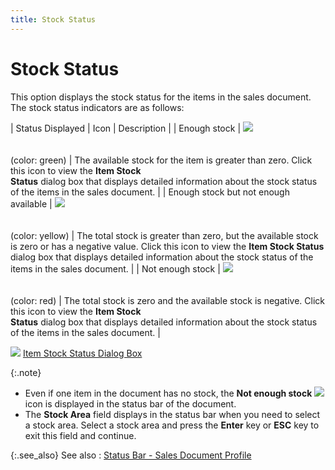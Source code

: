 ```yaml
---
title: Stock Status
---
```


# Stock Status


This option displays the stock status for the items in the sales document.  The stock status indicators are as follows:


| Status Displayed | Icon | Description |
| Enough stock | ![]({{site.sp_baseurl}}/img/sales_enough_stock_icon.gif)<br/><br/><br/>(color: green) | The available stock for the item is greater than zero.  Click this icon to view the **Item Stock <br/> Status** dialog box that displays detailed information about the  stock status of the items in the sales document. |
| Enough stock but not enough available | ![]({{site.sp_baseurl}}/img/sales_st_enough_but_not_available_icon.gif)<br/><br/><br/>(color: yellow) | The total stock is greater than zero, but the available  stock is zero or has a negative value. Click this icon to view the **Item Stock Status** dialog box that displays  detailed information about the stock status of the items in the sales  document. |
| Not enough stock | ![]({{site.sp_baseurl}}/img/sales_not_enough_stock_icon.gif)<br/><br/><br/>(color: red) | The total stock is zero and the available stock is negative.  Click this icon to view the **Item Stock <br/> Status** dialog box that displays detailed information about the  stock status of the items in the sales document. |



![]({{site.sp_baseurl}}/img/lens.gif) [Item  Stock Status Dialog Box]({{site.mi_chm}}/misc/the_item_stock_status_dialog_box.html)


{:.note}
- Even if one item  in the document has no stock, the **Not 
 enough stock** ![]({{site.sp_baseurl}}/img/sales_not_enough_stock_icon.gif) icon is displayed in the status bar  of the document.
- The **Stock 
 Area** field displays in the status bar when you need to select a  stock area. Select a stock area and press the **Enter**  key or **ESC** key to exit this field  and continue.


{:.see_also}
See also
: [Status  Bar - Sales Document Profile]({{site.sp_baseurl}}/sales-docs/docs-profile/contents/status-bar-info/status_bar_sales_document_profile.html)
